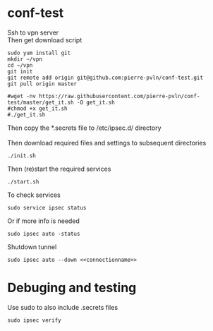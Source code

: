 # conf-test
Ssh to vpn server<br>
Then get download script
```
sudo yum install git
mkdir ~/vpn
cd ~/vpn
git init
git remote add origin git@github.com:pierre-pvln/conf-test.git
git pull origin master

#wget -nv https://raw.githubusercontent.com/pierre-pvln/conf-test/master/get_it.sh -O get_it.sh
#chmod +x get_it.sh
#./get_it.sh
```
Then copy the \*.secrets file to /etc/ipsec.d/ directory<br>
<br>
Then download required files and settings to subsequent directories
```
./init.sh
```
Then (re)start the required services
```
./start.sh
```
To check services
```
sudo service ipsec status
```
Or if more info is needed
```
sudo ipsec auto -status
```
Shutdown tunnel
```
sudo ipsec auto --down <<connectionname>>
```
# Debuging and testing
Use sudo to also include .secrets files
```
sudo ipsec verify
```
